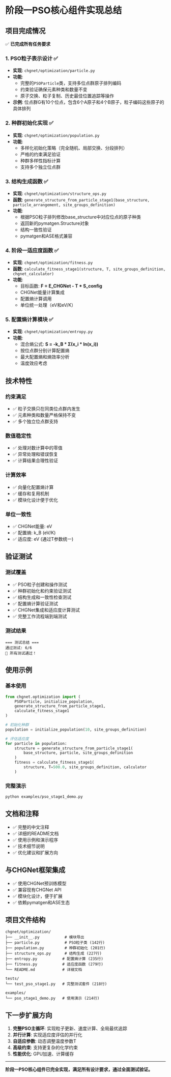 # 阶段一PSO核心组件实现总结

## 项目完成情况

✅ **已完成所有任务要求**

### 1. PSO粒子表示设计 ✅
- **实现**: `chgnet/optimization/particle.py`
- **功能**: 
  - 完整的`PSOParticle`类，支持多位点群原子排列编码
  - 约束验证确保元素种类和数量不变
  - 原子交换、粒子复制、历史最佳位置追踪等操作
- **示例**: 位点群G有10个位点，包含6个A原子和4个B原子，粒子编码这些原子的具体排列

### 2. 种群初始化实现 ✅
- **实现**: `chgnet/optimization/population.py`
- **功能**:
  - 多样化初始化策略（完全随机、局部交换、分段排列）
  - 严格的约束满足验证
  - 种群多样性指标计算
  - 支持多个独立位点群

### 3. 结构生成函数 ✅
- **实现**: `chgnet/optimization/structure_ops.py`
- **函数**: `generate_structure_from_particle_stage1(base_structure, particle_arrangement, site_groups_definition)`
- **功能**:
  - 根据PSO粒子排列修改base_structure中对应位点的原子种类
  - 返回新的pymatgen.Structure对象
  - 结构一致性验证
  - pymatgen和ASE格式兼容

### 4. 阶段一适应度函数 ✅
- **实现**: `chgnet/optimization/fitness.py`
- **函数**: `calculate_fitness_stage1(structure, T, site_groups_definition, chgnet_calculator)`
- **功能**:
  - 目标函数: **F = E_CHGNet - T * S_config**
  - CHGNet能量计算集成
  - 配置熵计算调用
  - 单位统一处理（eV和eV/K）

### 5. 配置熵计算模块 ✅
- **实现**: `chgnet/optimization/entropy.py`
- **功能**:
  - 混合熵公式: **S = -k_B * Σ(x_i * ln(x_i))**
  - 按位点群分别计算配置熵
  - 最大配置熵和熵效率分析
  - 温度效应考虑

## 技术特性

### 约束满足
- ✅ 粒子交换只在同类位点群内发生
- ✅ 元素种类和数量严格保持不变
- ✅ 多个独立位点群支持

### 数值稳定性
- ✅ 处理对数计算中的零值
- ✅ 异常处理和错误恢复
- ✅ 计算结果合理性验证

### 计算效率
- ✅ 向量化配置熵计算
- ✅ 缓存和复用机制
- ✅ 模块化设计便于优化

### 单位一致性
- ✅ CHGNet能量: eV
- ✅ 配置熵: k_B (eV/K) 
- ✅ 适应度: eV (通过T参数统一)

## 验证测试

### 测试覆盖
- ✅ PSO粒子创建和操作测试
- ✅ 种群初始化和约束验证测试  
- ✅ 结构生成和一致性检查测试
- ✅ 配置熵计算验证测试
- ✅ CHGNet集成和适应度计算测试
- ✅ 完整工作流程端到端测试

### 测试结果
```
=== 测试总结 ===
通过测试: 6/6
🎉 所有测试通过！
```

## 使用示例

### 基本使用
```python
from chgnet.optimization import (
    PSOParticle, initialize_population, 
    generate_structure_from_particle_stage1,
    calculate_fitness_stage1
)

# 初始化种群
population = initialize_population(10, site_groups_definition)

# 评估适应度
for particle in population:
    structure = generate_structure_from_particle_stage1(
        base_structure, particle, site_groups_definition
    )
    fitness = calculate_fitness_stage1(
        structure, T=500.0, site_groups_definition, calculator
    )
```

### 完整演示
```bash
python examples/pso_stage1_demo.py
```

## 文档和注释

- ✅ 完整的中文注释
- ✅ 详细的README文档
- ✅ 使用示例和演示程序
- ✅ 技术细节说明
- ✅ 优化建议和扩展方向

## 与CHGNet框架集成

- ✅ 使用CHGNet预训练模型
- ✅ 兼容现有CHGNet API
- ✅ 模块化设计，便于扩展
- ✅ 依赖pymatgen和ASE生态

## 项目文件结构

```
chgnet/optimization/
├── __init__.py           # 模块导出
├── particle.py           # PSO粒子类 (142行)
├── population.py         # 种群初始化 (201行)  
├── structure_ops.py      # 结构生成 (227行)
├── entropy.py           # 配置熵计算 (235行)
├── fitness.py           # 适应度函数 (279行)
└── README.md            # 详细文档

tests/
└── test_pso_stage1.py   # 完整测试套件 (218行)

examples/
└── pso_stage1_demo.py   # 使用演示 (214行)
```

## 下一步扩展方向

1. **完整PSO主循环**: 实现粒子更新、速度计算、全局最优追踪
2. **并行计算**: 实现适应度评估的并行化
3. **自适应参数**: 动态调整温度参数T
4. **高级约束**: 支持更复杂的化学约束
5. **性能优化**: GPU加速、计算缓存

---

**阶段一PSO核心组件已完全实现，满足所有设计要求，通过全面测试验证。**